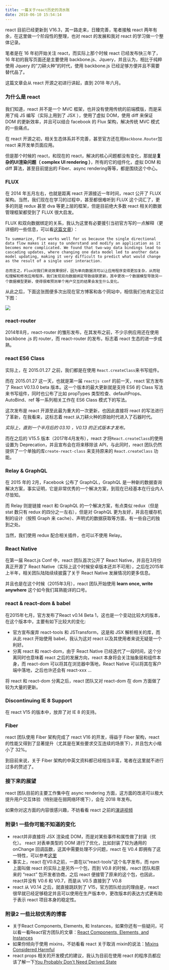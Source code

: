 ```yaml
---
title: 一篇关于react历史的流水账
date: 2018-06-10 15:54:14
---
```


react 目前已经更新到 V16.3，其一路走来，日臻完善，笔者接触 react 两年有余，在这里做一个阶段性的整理，也对 react 的发展和我对 react 的学习做一个整体记录。

笔者是在 16 年初开始关注 react，而实际上那个时候 react 已经发布快三年了， 16 年初的我写页面还是主要使用 backbone.js、Jquery，并且认为，相比于纯粹使用 Jquery 的“刀耕火种”的时代，使用 backbone.js 已经足够方便并且不需要替代品了。

这篇文章会从 react 开源之初进行讲起，直到 2018 年六月。

### 为什么是 react

我们知道，react 并不是一个 MVC 框架，也并没有使用传统的前端模版，而是采用了纯 JS 编写（实际上用到了 JSX ），使用了虚拟 DOM，使用 diff 来保证 DOM 的更新效率，并且可以结合 facebook 的 Flux 架构，解决传统 MVC 模式的一些痛点。

在 react 开源之初，相关生态体系并不完善，甚至官方还在用`Backbone.Router`加 react 来开发单页面应用。

但是那个时候的 react，和现在的 react，解决的核心问题都没有变化，那就是**复杂的UI渲染问题（ complex UI rendering ）**，所有的它的组件化，虚拟 DOM 和 diff 算法，甚至目前提出的 Fiber、async rendering等等，都是围绕这个中心。

### FLUX

在 2014 年五月左右，也就是距离 react 开源接近一年时间，react 公开了 FLUX 架构。当然，我们现在在学习的过程中，甚至都很难听到 FLUX 这个词汇了，更多的则是 redux 甚至 dva 等更上层的框架，但是目前绝大多数 react 相关的数据管理框架都受到了 FLUX 很大启发。

FLUX 和双向数据绑定的关系，我认为这里有必要援引当初官方写的一点解释（更详细的一些信息，可以看[这篇文章](https://www.10000h.top/react_flux.pdf)）：

```
To summarize, Flux works well for us because the single directional data flow makes it easy to understand and modify an application as it becomes more complicated. We found that two-way data bindings lead to cascading updates, where changing one data model led to another data model updating, making it very difficult to predict what would change as the result of a single user interaction.

总而言之，Flux对我们来说效果很好，因为单向数据流可以让应用程序变得更加复杂，从而轻松理解和修改应用程序。我们发现双向数据绑定导致级联更新，其中更改一个数据模型导致另一个数据模型更新，使得很难预测单个用户交互的结果会发生什么变化。
```

从此之后，下面这张图便多次出现在官方博客和各个网站中，相信我们也肯定见过下图：

![](https://www.10000h.top/images/flux.png)

### react-router

2014年8月，react-router 的雏形发布，在其发布之前，不少示例应用还在使用 backbone
.js 的 router，而 react-router 的发布，标志着 react 生态的进一步成熟。

### react ES6 Class

实际上，在 2015.01.27 之前，我们都是在使用 `React.createClass`来书写组件。

而在 2015.01.27 这一天，也就是第一届 `reactjs conf` 的前一天，react 官方发布了 React V0.13.0 beta 版本。这一个版本的最大更新就是支持 ES6 的 Class 写法来书写组件，同时也公布了比如 propTypes 类型检查、defaultProps、AutoBind、ref 等一系列相关工作在 ES6 Class 模式下的写法。

这次发布是 react 开源至此最为重大的一次更新，也因此直接将 react 的写法进行了革新，在我看来，这标志着 react 从刀耕火种的原始时代进入了石器时代。

*实际上，直到一个半月后的 03.10 ，V0.13 的正式版本才发布。*

而在之后的 V15.5 版本（2017年4月发布），react 才将`React.createClass`的使用设置为 Deprecation，并且宣布会在将来移除该 API，与此同时，react 团队仍然提供了一个单独的库`create-react-class` 来支持原来的 `React.createClass` 功能。

### Relay & GraphQL

在 2015 年的 2月，Facebook 公布了 GraphQL，GraphQL 是一种新的数据查询解决方案，事实证明，它是非常优秀的一个解决方案，到现在已经基本在行业内人尽皆知。

而 Relay 则是链接 react 和 GraphQL 的一个解决方案，有点类似 redux（但是 stat 数只有 redux 的四分之一左右），但是对 GraphQL 更为友好，并且在缓存机制的设计（按照 Graph 来 cache）、声明式的数据获取等方面，有一些自己的独到之处。

当然，我们使用 redux 配合相关插件，也可以不使用 Relay。


### React Native

在第一届 React.js Conf 中，react 团队首次公开了 React Native，并且在3月份真正开源了 React Native（实际上这个时候安卓版本还并不可用），之后在2015年上半年，相关团队陆陆续续披露了关于 React Native 发展情况的更多信息。

并且也是在这个时候（2015年3月），react 团队开始使用 **learn once, write anywhere** 这个如今我们耳熟能详的口号。

### react & react-dom & babel

在2015年七月，官方发布了React v0.14 Beta 1，这也是一个变动比较大的版本，在这个版本中，主要有如下比较大的变化:

* 官方宣布废弃 react-tools 和 JSTransform，这是和 JSX 解析相关的库，而从此 react 开始使用 babel，我认为这对 react 以及其使用者来说无疑是一个利好。
* 分离 react 和 react-dom，由于 React Native 已经迭代了一段时间，这个分离同时也意味着 react 之后的发展方向，react 本身将会关注抽象层和组件本身，而 react-dom 可以将其在浏览器中落地，React Native 可以将其在客户端中落地，之后也许还会有 react-xxx ...

将 react 和 react-dom 分离之后，react 团队又对 react-dom 在 dom 方面做了较为大量的更新。

### Discontinuing IE 8 Support

在 react V15 的版本中，放弃了对 IE 8 的支持。


### Fiber

react 团队使用 Fiber 架构完成了 react V16 的开发，得益于 Fiber 架构，react 的性能又得到了显著提升（尤其是在某些要求交互连续的场景下），并且包大小缩小了 32%。

到目前来说，关于 Fiber 架构的中英文资料都已经相当丰富，笔者在这里就不进行过多的赘述了。

### 接下来的展望

react 团队目前的主要工作集中在 async rendering 方面，这方面的改进可以极大提升用户交互体验（特别是在弱网络环境下），会在 2018 年发布。

如果你对这方面的内容很感兴趣，不妨看看 react 之前的[演讲视频](https://reactjs.org/blog/2018/03/01/sneak-peek-beyond-react-16.html)

### 附录1 一些你可能不知道的变化

* react并非直接将 JSX 渲染成 DOM，而是对某些事件和属性做了封装（优化）。 react 对表单类型的 DOM 进行了优化，比如封装了较为通用的 onChange 回调函数，这其中需要处理不少问题，react 在 V0.4 即拥有了这一特性，可以参考[这里](https://reactjs.org/blog/2013/07/23/community-roundup-5.html#cross-browser-onchange)
* 事实上，react 在V0.8之前，一直在以“react-tools”这个名字发布，而 npm 上面叫做 react 的实际上是另外一个包，而到 V0.8 的时候，react 团队和原来的 “react” 包开发者协商，之后 react 便接管了原来的这个包，也因此，react并没有 V0.6 和 V0.7，而是从 V0.5 直接到了 V0.8
* react 从 V0.14 之后，就直接跳跃到了 V15，官方团队给出的理由是，react 很早就已经足够稳定并且可以使用在生产版本中，更改版本的表达方式更有助于表示 react 项目本身的稳定性。

### 附录2 一些比较优秀的博客

* 关于React Components, Elements, 和 Instances，如果你还有一些疑问，可以看一看React官方团队的文章：[React Components, Elements, and Instances](https://reactjs.org/blog/2015/12/18/react-components-elements-and-instances.html)
* 如果你倾向于使用 mixins，不妨看看 react 关于取消 mixin的说法：[Mixins Considered Harmful](https://reactjs.org/blog/2016/07/13/mixins-considered-harmful.html)
* react props 相关的开发模式的建议，我认为目前在使用 react 的程序员都应该了解一下[You Probably Don't Need Derived State](https://reactjs.org/blog/2018/06/07/you-probably-dont-need-derived-state.html)